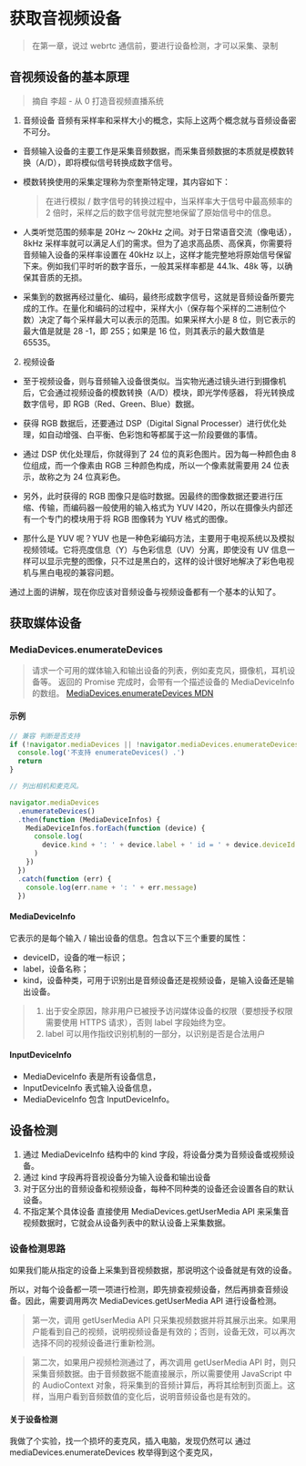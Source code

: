 # 获取音视频设备

> 在第一章，说过 webrtc 通信前，要进行设备检测，才可以采集、录制

## 音视频设备的基本原理

> 摘自 李超 - 从 0 打造音视频直播系统

1. 音频设备
   音频有采样率和采样大小的概念，实际上这两个概念就与音频设备密不可分。

- 音频输入设备的主要工作是采集音频数据，而采集音频数据的本质就是模数转换（A/D），即将模似信号转换成数字信号。

- 模数转换使用的采集定理称为奈奎斯特定理，其内容如下：

  > 在进行模拟 / 数字信号的转换过程中，当采样率大于信号中最高频率的 2 倍时，采样之后的数字信号就完整地保留了原始信号中的信息。

- 人类听觉范围的频率是 20Hz ～ 20kHz 之间。对于日常语音交流（像电话），8kHz 采样率就可以满足人们的需求。但为了追求高品质、高保真，你需要将音频输入设备的采样率设置在 40kHz 以上，这样才能完整地将原始信号保留下来。例如我们平时听的数字音乐，一般其采样率都是 44.1k、48k 等，以确保其音质的无损。

- 采集到的数据再经过量化、编码，最终形成数字信号，这就是音频设备所要完成的工作。在量化和编码的过程中，采样大小（保存每个采样的二进制位个数）决定了每个采样最大可以表示的范围。如果采样大小是 8 位，则它表示的最大值是就是 28 -1，即 255；如果是 16 位，则其表示的最大数值是 65535。

2. 视频设备

- 至于视频设备，则与音频输入设备很类似。当实物光通过镜头进行到摄像机后，它会通过视频设备的模数转换（A/D）模块，即光学传感器， 将光转换成数字信号，即 RGB（Red、Green、Blue）数据。

- 获得 RGB 数据后，还要通过 DSP（Digital Signal Processer）进行优化处理，如自动增强、白平衡、色彩饱和等都属于这一阶段要做的事情。

- 通过 DSP 优化处理后，你就得到了 24 位的真彩色图片。因为每一种颜色由 8 位组成，而一个像素由 RGB 三种颜色构成，所以一个像素就需要用 24 位表示，故称之为 24 位真彩色。

- 另外，此时获得的 RGB 图像只是临时数据。因最终的图像数据还要进行压缩、传输，而编码器一般使用的输入格式为 YUV I420，所以在摄像头内部还有一个专门的模块用于将 RGB 图像转为 YUV 格式的图像。

- 那什么是 YUV 呢？YUV 也是一种色彩编码方法，主要用于电视系统以及模拟视频领域。它将亮度信息（Y）与色彩信息（UV）分离，即使没有 UV 信息一样可以显示完整的图像，只不过是黑白的，这样的设计很好地解决了彩色电视机与黑白电视的兼容问题。

通过上面的讲解，现在你应该对音频设备与视频设备都有一个基本的认知了。

## 获取媒体设备

### MediaDevices.enumerateDevices

> 请求一个可用的媒体输入和输出设备的列表，例如麦克风，摄像机，耳机设备等。 返回的 Promise 完成时，会带有一个描述设备的 MediaDeviceInfo 的数组。
> [MediaDevices.enumerateDevices MDN](https://developer.mozilla.org/zh-CN/docs/Web/API/MediaDevices/enumerateDevices)

#### 示例

```js
// 兼容 判断是否支持
if (!navigator.mediaDevices || !navigator.mediaDevices.enumerateDevices) {
  console.log('不支持 enumerateDevices() .')
  return
}

// 列出相机和麦克风。

navigator.mediaDevices
  .enumerateDevices()
  .then(function (MediaDeviceInfos) {
    MediaDeviceInfos.forEach(function (device) {
      console.log(
        device.kind + ': ' + device.label + ' id = ' + device.deviceId
      )
    })
  })
  .catch(function (err) {
    console.log(err.name + ': ' + err.message)
  })
```

#### MediaDeviceInfo

它表示的是每个输入 / 输出设备的信息。包含以下三个重要的属性：

- deviceID，设备的唯一标识；
- label，设备名称；
- kind，设备种类，可用于识别出是音频设备还是视频设备，是输入设备还是输出设备。

> 1.  出于安全原因，除非用户已被授予访问媒体设备的权限（要想授予权限需要使用 HTTPS 请求），否则 label 字段始终为空。
> 2.  label 可以用作指纹识别机制的一部分，以识别是否是合法用户

#### InputDeviceInfo

- MediaDeviceInfo 表是所有设备信息，
- InputDeviceInfo 表式输入设备信息，
- MediaDeviceInfo 包含 InputDeviceInfo。

## 设备检测

1. 通过 MediaDeviceInfo 结构中的 kind 字段，将设备分类为音频设备或视频设备。
2. 通过 kind 字段再将音视设备分为输入设备和输出设备
3. 对于区分出的音频设备和视频设备，每种不同种类的设备还会设置各自的默认设备。
4. 不指定某个具体设备 直接使用 MediaDevices.getUserMedia API 来采集音视频数据时，它就会从设备列表中的默认设备上采集数据。

### 设备检测思路

如果我们能从指定的设备上采集到音视频数据，那说明这个设备就是有效的设备。

所以，对每个设备都一项一项进行检测，即先排查视频设备，然后再排查音频设备。因此，需要调用两次 MediaDevices.getUserMedia API 进行设备检测。

> 第一次，调用 getUserMedia API 只采集视频数据并将其展示出来。如果用户能看到自己的视频，说明视频设备是有效的；否则，设备无效，可以再次选择不同的视频设备进行重新检测。

> 第二次，如果用户视频检测通过了，再次调用 getUserMedia API 时，则只采集音频数据。由于音频数据不能直接展示，所以需要使用 JavaScript 中的 AudioContext 对象，将采集到的音频计算后，再将其绘制到页面上。这样，当用户看到音频数值的变化后，说明音频设备也是有效的。

#### 关于设备检测

我做了个实验，找一个损坏的麦克风，插入电脑，发现仍然可以 通过 mediaDevices.enumerateDevices 枚举得到这个麦克风，
